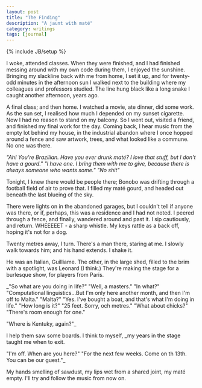 ```yaml
---
layout: post
title: "The Finding"
description: "A jaunt with maté"
category: writings
tags: [journal]
---
```

{% include JB/setup %}

I woke, attended classes. When they were finished, and I had finished
messing around with my own code during them, I enjoyed the sunshine.
Bringing my slackline back with me from home, I set it up, and for
twenty-odd minutes in the afternoon sun I walked next to the building
where my colleagues and professors studied. The line hung black like a
long snake I caught another afternoon, years ago.

A final class; and then home. I watched a movie, ate dinner, did some
work. As the sun set, I realised how much I depended on my sunset
cigarette. Now I had no reason to stand on my balcony. So I went out,
visited a friend, and finished my final work for the day. Coming back, I
hear music from the empty lot behind my house, in the industrial
abandon where I once hopped around a fence and saw artwork, trees, and
what looked like a commune. No one was there. 

_"Ah! You're Brazilian. Have you ever drunk maté? I love that stuff, but
I don't have a gourd."
"I have one. I bring them with me to give, because there is always
someone who wants some."
"No shit"_

Tonight, I knew there would be people there; Bonobo was drifting through
a football field of air to prove that. I filled my maté gourd, and
headed out beneath the last blueing of the sky.

There were lights on in the abandoned garages, but I couldn't tell if
anyone was there, or if, perhaps, this was a residence and I had not
noted. I peered through a fence, and finally, wandered around and past
it. I sip cautiously, and return. WHEEEEET - a sharp whistle. My keys
rattle as a back off, hoping it's not for a dog.

Twenty metres away, I turn. There's a man there, staring at me. I slowly
walk towards him; and his hand extends. I shake it. 

He was an Italian, Guilliame. The other, in the large shed, filled to
the brim with a spotlight, was Leonard (I think.) They're making the
stage for a burlesque show, for players from Paris. 

_"So what are you doing in life?"
"Well, a masters."
"In what?"
"Computational linguistics...But I'm only here another month, and then
I'm off to Malta."
"Malta?"
"Yes. I've bought a boat, and that's what I'm doing in life."
"How long is it?"
"25 feet. Sorry, och metres."
"What about chicks?"
"There's room enough for one."

"Where is Kentuky, again?"_

I help them saw some boards. I think to myself, _my years in the stage
taught me when to exit. 

"I'm off. When are you here?"
"For the next few weeks. Come on th 13th. You can be our guest."_

My hands smelling of sawdust, my lips wet from a shared joint, my maté
empty. I'll try and follow the music from now on. 
